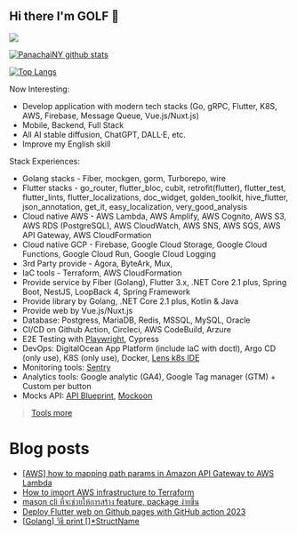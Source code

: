 ## Hi there I'm GOLF 👋

[![](https://img.shields.io/badge/LinkedIn-0077B5?style=for-the-badge&logo=linkedin&logoColor=white)](https://www.linkedin.com/in/panachainy/)

[![PanachaiNY github stats](https://github-readme-stats.vercel.app/api?username=panachainy&show_icons=true&hide=contribs)](https://github.com/panachainy)

[![Top Langs](https://github-readme-stats.vercel.app/api/top-langs/?username=panachainy&layout=compact)](https://github.com/panachainy)

Now Interesting:

- Develop application with modern tech stacks (Go, gRPC, Flutter, K8S, AWS, Firebase, Message Queue, Vue.js/Nuxt.js)
- Mobile, Backend, Full Stack
- All AI stable diffusion, ChatGPT, DALL·E, etc.
- Improve my English skill

Stack Experiences:

- Golang stacks - Fiber, mockgen, gorm, Turborepo, wire
- Flutter stacks - go_router, flutter_bloc, cubit, retrofit(flutter), flutter_test, flutter_lints, flutter_localizations, doc_widget, golden_toolkit, hive_flutter, json_annotation, get_it, easy_localization, very_good_analysis
- Cloud native AWS - AWS Lambda, AWS Amplify, AWS Cognito, AWS S3, AWS RDS (PostgreSQL), AWS CloudWatch, AWS SNS, AWS SQS, AWS API Gateway, AWS CloudFormation
- Cloud native GCP - Firebase, Google Cloud Storage, Google Cloud Functions, Google Cloud Run, Google Cloud Logging
- 3rd Party provide - Agora, ByteArk, Mux, 
- IaC tools - Terraform, AWS CloudFormation
- Provide service by Fiber (Golang), Flutter 3.x, .NET Core 2.1 plus, Spring Boot, NestJS, LoopBack 4, Spring Framework
- Provide library by Golang, .NET Core 2.1 plus, Kotlin & Java
- Provide web by Vue.js/Nuxt.js
- Database: Postgress, MariaDB, Redis, MSSQL, MySQL, Oracle
- CI/CD on Github Action, Circleci, AWS CodeBuild, Arzure
- E2E Testing with [Playwright](https://playwright.dev), Cypress
- DevOps: DigitalOcean App Platform (include IaC with doctl), Argo CD (only use), K8S (only use), Docker, [Lens k8s IDE](https://k8slens.dev)
- Monitoring tools: [Sentry](https://sentry.io)
- Analytics tools: Google analytic (GA4), Google Tag manager (GTM) + Custom per button
- Mocks API: [API Blueprint](https://apiblueprint.org), [Mockoon](https://mockoon.com/)

> [Tools more](https://panachai-ny.medium.com/note-recommended-extension-visual-studio-code-visual-studio-tool-for-dev-tool-utilities-fa4975591979)

# Blog posts
<!-- BLOG-POST-LIST:START -->
- [[AWS] how to mapping path params in Amazon API Gateway to AWS Lambda](https://panachai-ny.medium.com/aws-how-to-mapping-path-params-in-amazon-api-gateway-to-aws-lambda-15ca9e26df1a?source=rss-a8381aa83da7------2)
- [How to import AWS infrastructure to Terraform](https://panachai-ny.medium.com/how-to-import-aws-infrastructure-to-terraform-a2a4db4511db?source=rss-a8381aa83da7------2)
- [mason cli ที่จะช่วยให้การสร้าง feature, package ง่ายขึ้น](https://panachai-ny.medium.com/mason-cli-%E0%B8%97%E0%B8%B5%E0%B9%88%E0%B8%88%E0%B8%B0%E0%B8%8A%E0%B9%88%E0%B8%A7%E0%B8%A2%E0%B9%83%E0%B8%AB%E0%B9%89%E0%B8%81%E0%B8%B2%E0%B8%A3%E0%B8%AA%E0%B8%A3%E0%B9%89%E0%B8%B2%E0%B8%87-feature-package-%E0%B8%87%E0%B9%88%E0%B8%B2%E0%B8%A2%E0%B8%82%E0%B8%B6%E0%B9%89%E0%B8%99-82a03588fed9?source=rss-a8381aa83da7------2)
- [Deploy Flutter web on Github pages with GitHub action 2023](https://panachai-ny.medium.com/deploy-flutter-web-on-github-pages-with-github-action-2023-6a2f3faca423?source=rss-a8381aa83da7------2)
- [[Golang] วิธี print []*StructName](https://panachai-ny.medium.com/how-to-print-structname-40322709b4d9?source=rss-a8381aa83da7------2)
<!-- BLOG-POST-LIST:END -->

<!--
**panachainy/panachainy** is a ✨ _special_ ✨ repository because its `README.md` (this file) appears on your GitHub profile.

Here are some ideas to get you started:

- 🔭 I’m currently working on ...
- 🌱 I’m currently learning ...
- 👯 I’m looking to collaborate on ...
- 🤔 I’m looking for help with ...
- 💬 Ask me about ...
- 📫 How to reach me: ...
- 😄 Pronouns: ...
- ⚡ Fun fact: ...
-->
